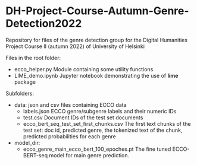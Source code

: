 # DH-Project-Course-Autumn-Genre-Detection2022
Repository for files of the genre detection group for the Digital Humanities Project Course II (autumn 2022) of University of Helsinki

Files in the root folder:

- ecco_helper.py                              Module containing some utility functions
- LIME_demo.ipynb                             Jupyter notebook demonstrating the use of **lime** package

Subfolders:
- data: json and csv files containing ECCO data
  - labels.json                               ECCO genre/subgenre labels and their numeric IDs
  - test.csv                                  Document IDs of the test set documents
  - ecco_bert_seq_test_set_first_chunks.csv   The first text chunks of the test set: doc id, predicted genre, the tokenized text of the chunk, predicted probabilities for each genre  
- model_dir:
  - ecco_genre_main_ecco_bert_100_epoches.pt  The fine tuned ECCO-BERT-seq model for main genre prediction.  
